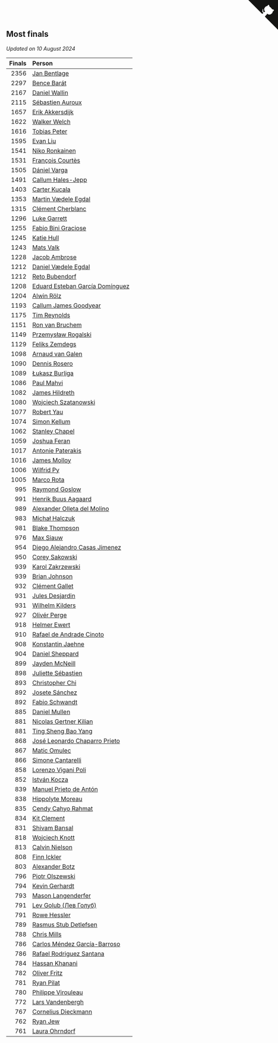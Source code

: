 ## Most finals

*Updated on 10 August 2024*

| Finals | Person |
| ---: | :--- |
| 2356 | [Jan Bentlage](https://www.worldcubeassociation.org/persons/2010BENT01) |
| 2297 | [Bence Barát](https://www.worldcubeassociation.org/persons/2008BARA01) |
| 2167 | [Daniel Wallin](https://www.worldcubeassociation.org/persons/2013WALL03) |
| 2115 | [Sébastien Auroux](https://www.worldcubeassociation.org/persons/2008AURO01) |
| 1657 | [Erik Akkersdijk](https://www.worldcubeassociation.org/persons/2005AKKE01) |
| 1622 | [Walker Welch](https://www.worldcubeassociation.org/persons/2011WELC01) |
| 1616 | [Tobias Peter](https://www.worldcubeassociation.org/persons/2014PETE03) |
| 1595 | [Evan Liu](https://www.worldcubeassociation.org/persons/2009LIUE01) |
| 1541 | [Niko Ronkainen](https://www.worldcubeassociation.org/persons/2010RONK01) |
| 1531 | [François Courtès](https://www.worldcubeassociation.org/persons/2008COUR01) |
| 1505 | [Dániel Varga](https://www.worldcubeassociation.org/persons/2008VARG01) |
| 1491 | [Callum Hales-Jepp](https://www.worldcubeassociation.org/persons/2012HALE01) |
| 1403 | [Carter Kucala](https://www.worldcubeassociation.org/persons/2015KUCA01) |
| 1353 | [Martin Vædele Egdal](https://www.worldcubeassociation.org/persons/2013EGDA02) |
| 1315 | [Clément Cherblanc](https://www.worldcubeassociation.org/persons/2014CHER05) |
| 1296 | [Luke Garrett](https://www.worldcubeassociation.org/persons/2017GARR05) |
| 1255 | [Fabio Bini Graciose](https://www.worldcubeassociation.org/persons/2010GRAC02) |
| 1245 | [Katie Hull](https://www.worldcubeassociation.org/persons/2010HULL01) |
| 1243 | [Mats Valk](https://www.worldcubeassociation.org/persons/2007VALK01) |
| 1228 | [Jacob Ambrose](https://www.worldcubeassociation.org/persons/2010AMBR01) |
| 1212 | [Daniel Vædele Egdal](https://www.worldcubeassociation.org/persons/2013EGDA01) |
| 1212 | [Reto Bubendorf](https://www.worldcubeassociation.org/persons/2012BUBE01) |
| 1208 | [Eduard Esteban García Domínguez](https://www.worldcubeassociation.org/persons/2011EDUA01) |
| 1204 | [Alwin Rölz](https://www.worldcubeassociation.org/persons/2016ROLZ01) |
| 1193 | [Callum James Goodyear](https://www.worldcubeassociation.org/persons/2012GOOD02) |
| 1175 | [Tim Reynolds](https://www.worldcubeassociation.org/persons/2005REYN01) |
| 1151 | [Ron van Bruchem](https://www.worldcubeassociation.org/persons/2003BRUC01) |
| 1149 | [Przemysław Rogalski](https://www.worldcubeassociation.org/persons/2013ROGA02) |
| 1129 | [Feliks Zemdegs](https://www.worldcubeassociation.org/persons/2009ZEMD01) |
| 1098 | [Arnaud van Galen](https://www.worldcubeassociation.org/persons/2006GALE01) |
| 1090 | [Dennis Rosero](https://www.worldcubeassociation.org/persons/2010ROSE03) |
| 1089 | [Łukasz Burliga](https://www.worldcubeassociation.org/persons/2013BURL01) |
| 1086 | [Paul Mahvi](https://www.worldcubeassociation.org/persons/2012MAHV01) |
| 1082 | [James Hildreth](https://www.worldcubeassociation.org/persons/2009HILD01) |
| 1080 | [Wojciech Szatanowski](https://www.worldcubeassociation.org/persons/2011SZAT01) |
| 1077 | [Robert Yau](https://www.worldcubeassociation.org/persons/2009YAUR01) |
| 1074 | [Simon Kellum](https://www.worldcubeassociation.org/persons/2016KELL12) |
| 1062 | [Stanley Chapel](https://www.worldcubeassociation.org/persons/2016CHAP04) |
| 1059 | [Joshua Feran](https://www.worldcubeassociation.org/persons/2011FERA01) |
| 1017 | [Antonie Paterakis](https://www.worldcubeassociation.org/persons/2012PATE01) |
| 1016 | [James Molloy](https://www.worldcubeassociation.org/persons/2011MOLL01) |
| 1006 | [Wilfrid Py](https://www.worldcubeassociation.org/persons/2016PYWI01) |
| 1005 | [Marco Rota](https://www.worldcubeassociation.org/persons/2009ROTA01) |
| 995 | [Raymond Goslow](https://www.worldcubeassociation.org/persons/2014GOSL01) |
| 991 | [Henrik Buus Aagaard](https://www.worldcubeassociation.org/persons/2006BUUS01) |
| 989 | [Alexander Olleta del Molino](https://www.worldcubeassociation.org/persons/2008OLLE01) |
| 983 | [Michał Halczuk](https://www.worldcubeassociation.org/persons/2006HALC01) |
| 981 | [Blake Thompson](https://www.worldcubeassociation.org/persons/2010THOM03) |
| 976 | [Max Siauw](https://www.worldcubeassociation.org/persons/2017SIAU02) |
| 954 | [Diego Alejandro Casas Jimenez](https://www.worldcubeassociation.org/persons/2014JIME05) |
| 950 | [Corey Sakowski](https://www.worldcubeassociation.org/persons/2011SAKO01) |
| 939 | [Karol Zakrzewski](https://www.worldcubeassociation.org/persons/2014ZAKR01) |
| 939 | [Brian Johnson](https://www.worldcubeassociation.org/persons/2013JOHN10) |
| 932 | [Clément Gallet](https://www.worldcubeassociation.org/persons/2004GALL02) |
| 931 | [Jules Desjardin](https://www.worldcubeassociation.org/persons/2010DESJ01) |
| 931 | [Wilhelm Kilders](https://www.worldcubeassociation.org/persons/2010KILD02) |
| 927 | [Olivér Perge](https://www.worldcubeassociation.org/persons/2007PERG01) |
| 918 | [Helmer Ewert](https://www.worldcubeassociation.org/persons/2015EWER01) |
| 910 | [Rafael de Andrade Cinoto](https://www.worldcubeassociation.org/persons/2007CINO01) |
| 908 | [Konstantin Jaehne](https://www.worldcubeassociation.org/persons/2015JAEH01) |
| 904 | [Daniel Sheppard](https://www.worldcubeassociation.org/persons/2009SHEP01) |
| 899 | [Jayden McNeill](https://www.worldcubeassociation.org/persons/2012MCNE01) |
| 898 | [Juliette Sébastien](https://www.worldcubeassociation.org/persons/2014SEBA01) |
| 893 | [Christopher Chi](https://www.worldcubeassociation.org/persons/2014CHIC01) |
| 892 | [Josete Sánchez](https://www.worldcubeassociation.org/persons/2015SANC18) |
| 892 | [Fabio Schwandt](https://www.worldcubeassociation.org/persons/2014SCHW02) |
| 885 | [Daniel Mullen](https://www.worldcubeassociation.org/persons/2016MULL04) |
| 881 | [Nicolas Gertner Kilian](https://www.worldcubeassociation.org/persons/2013GERT01) |
| 881 | [Ting Sheng Bao Yang](https://www.worldcubeassociation.org/persons/2008BAOY01) |
| 868 | [José Leonardo Chaparro Prieto](https://www.worldcubeassociation.org/persons/2011CHAP01) |
| 867 | [Matic Omulec](https://www.worldcubeassociation.org/persons/2010OMUL02) |
| 866 | [Simone Cantarelli](https://www.worldcubeassociation.org/persons/2012CANT02) |
| 858 | [Lorenzo Vigani Poli](https://www.worldcubeassociation.org/persons/2007POLI01) |
| 852 | [István Kocza](https://www.worldcubeassociation.org/persons/2005KOCZ01) |
| 839 | [Manuel Prieto de Antón](https://www.worldcubeassociation.org/persons/2015ANTO04) |
| 838 | [Hippolyte Moreau](https://www.worldcubeassociation.org/persons/2008MORE02) |
| 835 | [Cendy Cahyo Rahmat](https://www.worldcubeassociation.org/persons/2010RAHM02) |
| 834 | [Kit Clement](https://www.worldcubeassociation.org/persons/2008CLEM01) |
| 831 | [Shivam Bansal](https://www.worldcubeassociation.org/persons/2011BANS02) |
| 818 | [Wojciech Knott](https://www.worldcubeassociation.org/persons/2011KNOT01) |
| 813 | [Calvin Nielson](https://www.worldcubeassociation.org/persons/2014NIEL03) |
| 808 | [Finn Ickler](https://www.worldcubeassociation.org/persons/2012ICKL01) |
| 803 | [Alexander Botz](https://www.worldcubeassociation.org/persons/2013BOTZ01) |
| 796 | [Piotr Olszewski](https://www.worldcubeassociation.org/persons/2013OLSZ02) |
| 794 | [Kevin Gerhardt](https://www.worldcubeassociation.org/persons/2013GERH01) |
| 793 | [Mason Langenderfer](https://www.worldcubeassociation.org/persons/2013LANG03) |
| 791 | [Lev Golub (Лев Голуб)](https://www.worldcubeassociation.org/persons/2014HOLU01) |
| 791 | [Rowe Hessler](https://www.worldcubeassociation.org/persons/2007HESS01) |
| 789 | [Rasmus Stub Detlefsen](https://www.worldcubeassociation.org/persons/2014DETL01) |
| 788 | [Chris Mills](https://www.worldcubeassociation.org/persons/2014MILL04) |
| 786 | [Carlos Méndez García-Barroso](https://www.worldcubeassociation.org/persons/2010GARC02) |
| 786 | [Rafael Rodriguez Santana](https://www.worldcubeassociation.org/persons/2012SANT12) |
| 784 | [Hassan Khanani](https://www.worldcubeassociation.org/persons/2018KHAN26) |
| 782 | [Oliver Fritz](https://www.worldcubeassociation.org/persons/2014FRIT02) |
| 781 | [Ryan Pilat](https://www.worldcubeassociation.org/persons/2016PILA03) |
| 780 | [Philippe Virouleau](https://www.worldcubeassociation.org/persons/2008VIRO01) |
| 772 | [Lars Vandenbergh](https://www.worldcubeassociation.org/persons/2003VAND01) |
| 767 | [Cornelius Dieckmann](https://www.worldcubeassociation.org/persons/2009DIEC01) |
| 762 | [Ryan Jew](https://www.worldcubeassociation.org/persons/2008JEWR01) |
| 761 | [Laura Ohrndorf](https://www.worldcubeassociation.org/persons/2009OHRN01) |


<a href="https://github.com/jonatanklosko/wca_statistics" class="github-corner" aria-label="View source on Github"><svg width="80" height="80" viewBox="0 0 250 250" style="fill:#151513; color:#fff; position: absolute; top: 0; border: 0; right: 0;" aria-hidden="true"><path d="M0,0 L115,115 L130,115 L142,142 L250,250 L250,0 Z"></path><path d="M128.3,109.0 C113.8,99.7 119.0,89.6 119.0,89.6 C122.0,82.7 120.5,78.6 120.5,78.6 C119.2,72.0 123.4,76.3 123.4,76.3 C127.3,80.9 125.5,87.3 125.5,87.3 C122.9,97.6 130.6,101.9 134.4,103.2" fill="currentColor" style="transform-origin: 130px 106px;" class="octo-arm"></path><path d="M115.0,115.0 C114.9,115.1 118.7,116.5 119.8,115.4 L133.7,101.6 C136.9,99.2 139.9,98.4 142.2,98.6 C133.8,88.0 127.5,74.4 143.8,58.0 C148.5,53.4 154.0,51.2 159.7,51.0 C160.3,49.4 163.2,43.6 171.4,40.1 C171.4,40.1 176.1,42.5 178.8,56.2 C183.1,58.6 187.2,61.8 190.9,65.4 C194.5,69.0 197.7,73.2 200.1,77.6 C213.8,80.2 216.3,84.9 216.3,84.9 C212.7,93.1 206.9,96.0 205.4,96.6 C205.1,102.4 203.0,107.8 198.3,112.5 C181.9,128.9 168.3,122.5 157.7,114.1 C157.9,116.9 156.7,120.9 152.7,124.9 L141.0,136.5 C139.8,137.7 141.6,141.9 141.8,141.8 Z" fill="currentColor" class="octo-body"></path></svg></a><style>.github-corner:hover .octo-arm{animation:octocat-wave 560ms ease-in-out}@keyframes octocat-wave{0%,100%{transform:rotate(0)}20%,60%{transform:rotate(-25deg)}40%,80%{transform:rotate(10deg)}}@media (max-width:500px){.github-corner:hover .octo-arm{animation:none}.github-corner .octo-arm{animation:octocat-wave 560ms ease-in-out}}</style>
